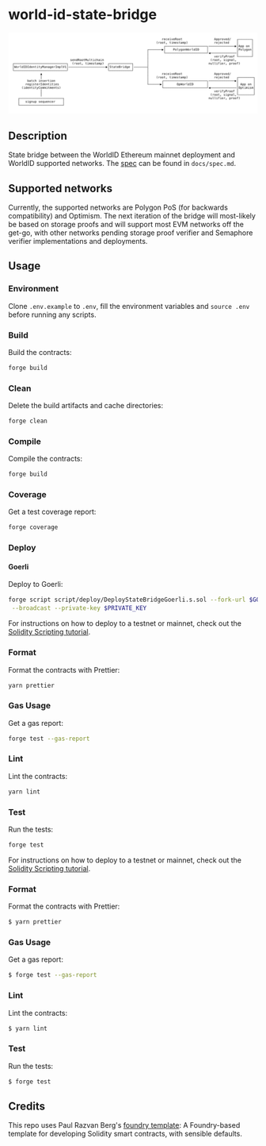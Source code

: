 # world-id-state-bridge

![spec](./docs/state-bridge.svg)

## Description


State bridge between the WorldID Ethereum mainnet deployment and WorldID supported networks. The [spec](./docs/spec.md) can be found in `docs/spec.md`.

## Supported networks

Currently, the supported networks are Polygon PoS (for backwards compatibility) and Optimism. The next iteration of the bridge will most-likely be based on storage proofs and will support most EVM networks off the get-go, with other networks pending storage proof verifier and Semaphore verifier implementations and deployments.

## Usage

### Environment

Clone `.env.example` to `.env`, fill the environment variables and `source .env` before running any scripts.

### Build

Build the contracts:

```sh
forge build
```

### Clean

Delete the build artifacts and cache directories:

```sh
forge clean
```

### Compile

Compile the contracts:

```sh
forge build
```

### Coverage

Get a test coverage report:

```sh
forge coverage
```

### Deploy

#### Goerli

Deploy to Goerli:

```sh
forge script script/deploy/DeployStateBridgeGoerli.s.sol --fork-url $GOERLI_URL \
 --broadcast --private-key $PRIVATE_KEY
```

For instructions on how to deploy to a testnet or mainnet, check out the
[Solidity Scripting tutorial](https://book.getfoundry.sh/tutorials/solidity-scripting.html).

### Format

Format the contracts with Prettier:

```sh
yarn prettier
```

### Gas Usage

Get a gas report:

```sh
forge test --gas-report
```

### Lint

Lint the contracts:

```sh
yarn lint
```

### Test

Run the tests:

```sh
forge test
```

For instructions on how to deploy to a testnet or mainnet, check out the
[Solidity Scripting tutorial](https://book.getfoundry.sh/tutorials/solidity-scripting.html).

### Format

Format the contracts with Prettier:

```sh
$ yarn prettier
```

### Gas Usage

Get a gas report:

```sh
$ forge test --gas-report
```

### Lint

Lint the contracts:

```sh
$ yarn lint
```

### Test

Run the tests:

```sh
$ forge test
```

## Credits
This repo uses Paul Razvan Berg's [foundry template](https://github.com/paulrberg/foundry-template/): A Foundry-based template for developing Solidity smart contracts, with sensible defaults.
